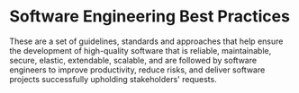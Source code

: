 # Software Engineering Best Practices

These are a set of guidelines, standards and approaches that help ensure the development of high-quality software that is reliable, maintainable, secure, elastic, extendable,  scalable, and are followed by software engineers to improve productivity, reduce risks, and deliver software projects successfully upholding stakeholders' requests.
